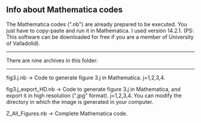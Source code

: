 Info about Mathematica codes
-----------------------------------------------------------------------------------------------

The Mathematica codes (".nb") are already prepared to be executed. 
You just have to copy-paste and run it in Mathematica. I used versión 14.2.1.
(PS: This software can be downloaded for free if you are a member of University of Valladolid).

-----------------------------------------------------------------------------------------------

There are nine archives in this folder:

-----------------------------------------------------------------------------------------------

fig3.j.nb -> Code to generate figure 3.j in Mathematica. j=1,2,3,4.

fig3.j_export_HD.nb -> Code to generate figure 3.j in Mathematica, and export it in high resolution (".jpg" format). j=1,2,3,4.
                       You can modify the directory in which the image is generated in your computer.

Z_All_Figures.nb -> Complete Mathematica code.
